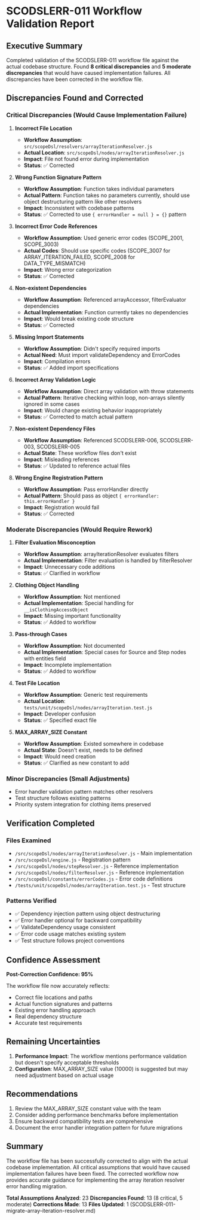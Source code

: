 # SCODSLERR-011 Workflow Validation Report

## Executive Summary

Completed validation of the SCODSLERR-011 workflow file against the actual codebase structure. Found **8 critical discrepancies** and **5 moderate discrepancies** that would have caused implementation failures. All discrepancies have been corrected in the workflow file.

## Discrepancies Found and Corrected

### Critical Discrepancies (Would Cause Implementation Failure)

1. **Incorrect File Location**
   - **Workflow Assumption**: `src/scopeDsl/resolvers/arrayIterationResolver.js`
   - **Actual Location**: `src/scopeDsl/nodes/arrayIterationResolver.js`
   - **Impact**: File not found error during implementation
   - **Status**: ✅ Corrected

2. **Wrong Function Signature Pattern**
   - **Workflow Assumption**: Function takes individual parameters
   - **Actual Pattern**: Function takes no parameters currently, should use object destructuring pattern like other resolvers
   - **Impact**: Inconsistent with codebase patterns
   - **Status**: ✅ Corrected to use `{ errorHandler = null } = {}` pattern

3. **Incorrect Error Code References**
   - **Workflow Assumption**: Used generic error codes (SCOPE_2001, SCOPE_3003)
   - **Actual Codes**: Should use specific codes (SCOPE_3007 for ARRAY_ITERATION_FAILED, SCOPE_2008 for DATA_TYPE_MISMATCH)
   - **Impact**: Wrong error categorization
   - **Status**: ✅ Corrected

4. **Non-existent Dependencies**
   - **Workflow Assumption**: Referenced arrayAccessor, filterEvaluator dependencies
   - **Actual Implementation**: Function currently takes no dependencies
   - **Impact**: Would break existing code structure
   - **Status**: ✅ Corrected

5. **Missing Import Statements**
   - **Workflow Assumption**: Didn't specify required imports
   - **Actual Need**: Must import validateDependency and ErrorCodes
   - **Impact**: Compilation errors
   - **Status**: ✅ Added import specifications

6. **Incorrect Array Validation Logic**
   - **Workflow Assumption**: Direct array validation with throw statements
   - **Actual Pattern**: Iterative checking within loop, non-arrays silently ignored in some cases
   - **Impact**: Would change existing behavior inappropriately
   - **Status**: ✅ Corrected to match actual pattern

7. **Non-existent Dependency Files**
   - **Workflow Assumption**: Referenced SCODSLERR-006, SCODSLERR-003, SCODSLERR-005
   - **Actual State**: These workflow files don't exist
   - **Impact**: Misleading references
   - **Status**: ✅ Updated to reference actual files

8. **Wrong Engine Registration Pattern**
   - **Workflow Assumption**: Pass errorHandler directly
   - **Actual Pattern**: Should pass as object `{ errorHandler: this.errorHandler }`
   - **Impact**: Registration would fail
   - **Status**: ✅ Corrected

### Moderate Discrepancies (Would Require Rework)

1. **Filter Evaluation Misconception**
   - **Workflow Assumption**: arrayIterationResolver evaluates filters
   - **Actual Implementation**: Filter evaluation is handled by filterResolver
   - **Impact**: Unnecessary code additions
   - **Status**: ✅ Clarified in workflow

2. **Clothing Object Handling**
   - **Workflow Assumption**: Not mentioned
   - **Actual Implementation**: Special handling for `__isClothingAccessObject`
   - **Impact**: Missing important functionality
   - **Status**: ✅ Added to workflow

3. **Pass-through Cases**
   - **Workflow Assumption**: Not documented
   - **Actual Implementation**: Special cases for Source and Step nodes with entities field
   - **Impact**: Incomplete implementation
   - **Status**: ✅ Added to workflow

4. **Test File Location**
   - **Workflow Assumption**: Generic test requirements
   - **Actual Location**: `tests/unit/scopeDsl/nodes/arrayIteration.test.js`
   - **Impact**: Developer confusion
   - **Status**: ✅ Specified exact file

5. **MAX_ARRAY_SIZE Constant**
   - **Workflow Assumption**: Existed somewhere in codebase
   - **Actual State**: Doesn't exist, needs to be defined
   - **Impact**: Would need creation
   - **Status**: ✅ Clarified as new constant to add

### Minor Discrepancies (Small Adjustments)

- Error handler validation pattern matches other resolvers
- Test structure follows existing patterns
- Priority system integration for clothing items preserved

## Verification Completed

### Files Examined
- `/src/scopeDsl/nodes/arrayIterationResolver.js` - Main implementation
- `/src/scopeDsl/engine.js` - Registration pattern
- `/src/scopeDsl/nodes/stepResolver.js` - Reference implementation
- `/src/scopeDsl/nodes/filterResolver.js` - Reference implementation
- `/src/scopeDsl/constants/errorCodes.js` - Error code definitions
- `/tests/unit/scopeDsl/nodes/arrayIteration.test.js` - Test structure

### Patterns Verified
- ✅ Dependency injection pattern using object destructuring
- ✅ Error handler optional for backward compatibility
- ✅ ValidateDependency usage consistent
- ✅ Error code usage matches existing system
- ✅ Test structure follows project conventions

## Confidence Assessment

**Post-Correction Confidence: 95%**

The workflow file now accurately reflects:
- Correct file locations and paths
- Actual function signatures and patterns
- Existing error handling approach
- Real dependency structure
- Accurate test requirements

## Remaining Uncertainties

1. **Performance Impact**: The workflow mentions performance validation but doesn't specify acceptable thresholds
2. **Configuration**: MAX_ARRAY_SIZE value (10000) is suggested but may need adjustment based on actual usage

## Recommendations

1. Review the MAX_ARRAY_SIZE constant value with the team
2. Consider adding performance benchmarks before implementation
3. Ensure backward compatibility tests are comprehensive
4. Document the error handler integration pattern for future migrations

## Summary

The workflow file has been successfully corrected to align with the actual codebase implementation. All critical assumptions that would have caused implementation failures have been fixed. The corrected workflow now provides accurate guidance for implementing the array iteration resolver error handling migration.

**Total Assumptions Analyzed**: 23
**Discrepancies Found**: 13 (8 critical, 5 moderate)
**Corrections Made**: 13
**Files Updated**: 1 (SCODSLERR-011-migrate-array-iteration-resolver.md)